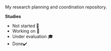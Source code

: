 My research planning and coordination repository.

**Studies**
- Not started :red_circle:
- Working on :hammer:
- Under evaluation :mortar_board:
- Done:heavy_check_mark:
